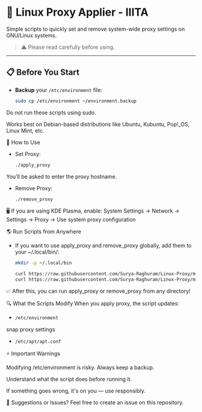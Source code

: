 # 🛜 Linux Proxy Applier - IIITA

Simple scripts to quickly set and remove system-wide proxy settings on GNU/Linux systems.

> ⚠️ Please read carefully before using.

---

## 📋 Before You Start

- **Backup** your `/etc/environment` file:
  ```bash
  sudo cp /etc/environment ~/environment.backup
Do not run these scripts using sudo.

Works best on Debian-based distributions like Ubuntu, Kubuntu, Pop!_OS, Linux Mint, etc.

🚀 How to Use
- Set Proxy:
  ```bash
  ./apply_proxy

You’ll be asked to enter the proxy hostname.

- Remove Proxy:
  ```bash
  ./remove_proxy
  
🖥️ If you are using KDE Plasma, enable:
System Settings → Network → Settings → Proxy → Use system proxy configuration

🌎 Run Scripts from Anywhere

- If you want to use apply_proxy and remove_proxy globally, add them to your ~/.local/bin/:
  ```bash
  mkdir -p ~/.local/bin
  
  curl https://raw.githubusercontent.com/Surya-Raghuram/Linux-Proxy/main/linux-proxy/apply_proxy > ~/.local/bin/apply_proxy && chmod +x ~/.local/bin/apply_proxy
  curl https://raw.githubusercontent.com/Surya-Raghuram/Linux-Proxy/main/linux-proxy/remove_proxy > ~/.local/bin/remove_proxy && chmod +x ~/.local/bin/remove_proxy
  
✅ After this, you can run apply_proxy or remove_proxy from any directory!

🔍 What the Scripts Modify
When you apply proxy, the script updates:
- ```bash
  /etc/environment

snap proxy settings
- ```bash
  /etc/apt/apt.conf
  
⚡ Important Warnings

   Modifying /etc/environment is risky. Always keep a backup.

  Understand what the script does before running it.

  If something goes wrong, it's on you — use responsibly.

📢 Suggestions or Issues?
  Feel free to create an issue on this repository.

